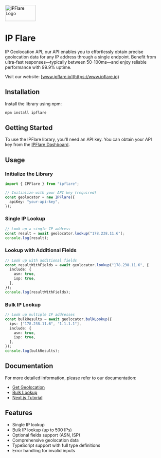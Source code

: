 <img src="https://www.ipflare.io/logo.svg" alt="IPFlare Logo" width="100" height="53">

# IP Flare

IP Geolocation API, our API enables you to effortlessly obtain precise geolocation data for any IP address through a single endpoint. Benefit from ultra-fast responses—typically between 50-100ms—and enjoy reliable performance with 99.9% uptime.

Visit our website: [www.ipflare.io](https://www.ipflare.io)

## Installation

Install the library using npm:

```bash
npm install ipflare
```

## Getting Started

To use the IPFlare library, you'll need an API key. You can obtain your API key from the [IPFlare Dashboard](https://www.ipflare.io/dashboard/api-keys).

## Usage

### Initialize the Library

```typescript
import { IPFlare } from "ipflare";

// Initialize with your API key (required)
const geolocator = new IPFlare({
  apiKey: "your-api-key",
});
```

### Single IP Lookup

```typescript
// Look up a single IP address
const result = await geolocator.lookup("178.238.11.6");
console.log(result);
```

### Lookup with Additional Fields

```typescript
// Look up with additional fields
const resultWithFields = await geolocator.lookup("178.238.11.6", {
  include: {
    asn: true,
    isp: true,
  },
});
console.log(resultWithFields);
```

### Bulk IP Lookup

```typescript
// Look up multiple IP addresses
const bulkResults = await geolocator.bulkLookup({
  ips: ["178.238.11.6", "1.1.1.1"],
  include: {
    asn: true,
    isp: true,
  },
});
console.log(bulkResults);
```

## Documentation

For more detailed information, please refer to our documentation:

- [Get Geolocation](https://www.ipflare.io/documentation/get-geolocation)
- [Bulk Lookup](https://www.ipflare.io/documentation/bulk-lookup)
- [Next.js Tutorial](https://www.ipflare.io/documentation/tutorial)

## Features

- Single IP lookup
- Bulk IP lookup (up to 500 IPs)
- Optional fields support (ASN, ISP)
- Comprehensive geolocation data
- TypeScript support with full type definitions
- Error handling for invalid inputs
